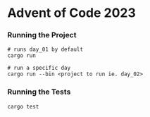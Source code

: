 # Advent of Code 2023

### Running the Project

```
# runs day_01 by default
cargo run

# run a specific day
cargo run --bin <project to run ie. day_02>
```

### Running the Tests

```
cargo test
```
